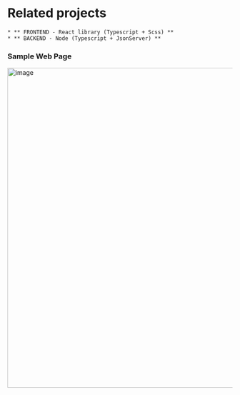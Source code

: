 # Related projects

    * ** FRONTEND - React library (Typescript + Scss) **
    * ** BACKEND - Node (Typescript + JsonServer) **

### Sample Web Page
<img width="718" alt="image" src="https://github.com/Arnicha/frontend-assignment/assets/87709656/efaab89b-091a-4d91-9122-66c411ae1e16">
